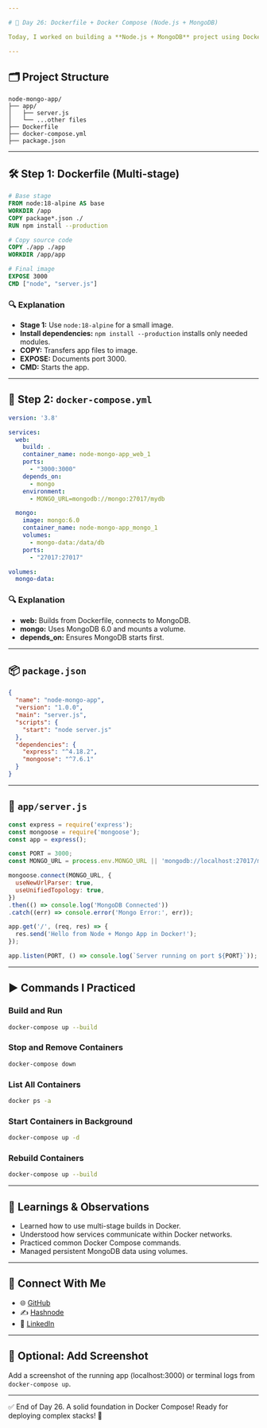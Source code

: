 ```yaml
---

# 📅 Day 26: Dockerfile + Docker Compose (Node.js + MongoDB)

Today, I worked on building a **Node.js + MongoDB** project using Docker and Docker Compose. This task helped me understand how to containerize applications efficiently and link services together.

---
```


## 🗂️ Project Structure

```
node-mongo-app/
├── app/
│   ├── server.js
│   └── ...other files
├── Dockerfile
├── docker-compose.yml
├── package.json
```

---

## 🛠️ Step 1: Dockerfile (Multi-stage)

```Dockerfile
# Base stage
FROM node:18-alpine AS base
WORKDIR /app
COPY package*.json ./
RUN npm install --production

# Copy source code
COPY ./app ./app
WORKDIR /app/app

# Final image
EXPOSE 3000
CMD ["node", "server.js"]
```

### 🔍 Explanation

- **Stage 1:** Use `node:18-alpine` for a small image.
- **Install dependencies:** `npm install --production` installs only needed modules.
- **COPY:** Transfers app files to image.
- **EXPOSE:** Documents port 3000.
- **CMD:** Starts the app.

---

## 🐳 Step 2: `docker-compose.yml`

```yaml
version: '3.8'

services:
  web:
    build: .
    container_name: node-mongo-app_web_1
    ports:
      - "3000:3000"
    depends_on:
      - mongo
    environment:
      - MONGO_URL=mongodb://mongo:27017/mydb

  mongo:
    image: mongo:6.0
    container_name: node-mongo-app_mongo_1
    volumes:
      - mongo-data:/data/db
    ports:
      - "27017:27017"

volumes:
  mongo-data:
```

### 🔍 Explanation

- **web:** Builds from Dockerfile, connects to MongoDB.
- **mongo:** Uses MongoDB 6.0 and mounts a volume.
- **depends\_on:** Ensures MongoDB starts first.

---

## 📦 `package.json`

```json
{
  "name": "node-mongo-app",
  "version": "1.0.0",
  "main": "server.js",
  "scripts": {
    "start": "node server.js"
  },
  "dependencies": {
    "express": "^4.18.2",
    "mongoose": "^7.6.1"
  }
}
```

---

## 📄 `app/server.js`

```javascript
const express = require('express');
const mongoose = require('mongoose');
const app = express();

const PORT = 3000;
const MONGO_URL = process.env.MONGO_URL || 'mongodb://localhost:27017/mydb';

mongoose.connect(MONGO_URL, {
  useNewUrlParser: true,
  useUnifiedTopology: true,
})
.then(() => console.log('MongoDB Connected'))
.catch((err) => console.error('Mongo Error:', err));

app.get('/', (req, res) => {
  res.send('Hello from Node + Mongo App in Docker!');
});

app.listen(PORT, () => console.log(`Server running on port ${PORT}`));
```

---

## ▶️ Commands I Practiced

### Build and Run

```bash
docker-compose up --build
```

### Stop and Remove Containers

```bash
docker-compose down
```

### List All Containers

```bash
docker ps -a
```

### Start Containers in Background

```bash
docker-compose up -d
```

### Rebuild Containers

```bash
docker-compose up --build
```

---

## 🧠 Learnings & Observations

- Learned how to use multi-stage builds in Docker.
- Understood how services communicate within Docker networks.
- Practiced common Docker Compose commands.
- Managed persistent MongoDB data using volumes.

---

## 🔗 Connect With Me

- 🌐 [GitHub](https://github.com/ritesh355/Devops-journal)
- ✍️ [Hashnode](https://ritesh-devops.hashnode.dev)
- 💼 [LinkedIn](https://linkedin.com/in/ritesh-singh-092b84340)

---

## 📸 Optional: Add Screenshot

Add a screenshot of the running app (localhost:3000) or terminal logs from `docker-compose up`.

---

✅ End of Day 26. A solid foundation in Docker Compose! Ready for deploying complex stacks! 🚀
